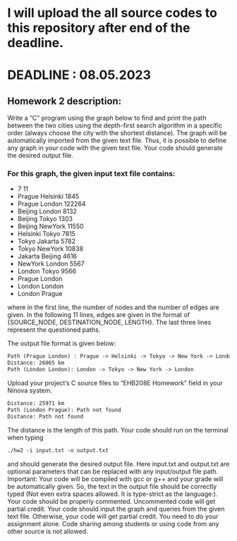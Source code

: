 # I will upload the all source codes to this repository after end of the deadline. 

# DEADLINE : 08.05.2023

## Homework 2 description:

Write a “C” program using the graph below to find and print the path between the two cities using the depth-first
search algorithm in a specific order (always choose the city with the shortest distance). The graph will be
automatically imported from the given text file. Thus, it is possible to define any graph in your code with the given
text file. Your code should generate the desired output file.


### For this graph, the given input text file contains:
- 7 11
- Prague Helsinki 1845
- Prague London 122264
- Beijing London 8132
- Beijing Tokyo 1303
- Beijing NewYork 11550
- Helsinki Tokyo 7815
- Tokyo Jakarta 5782
- Tokyo NewYork 10838
- Jakarta Beijing 4616
- NewYork London 5567
- London Tokyo 9566
- Prague London
- London London
- London Prague

where in the first line, the number of nodes and the number of edges are given. In the following 11 lines, edges
are given in the format of {SOURCE_NODE, DESTINATION_NODE, LENGTH}. The last three lines represent the
questioned paths.

The output file format is given below:
```txt
Path (Prague London) : Prague -> Helsinki -> Tokyo -> New York -> London
Distance: 26065 km
Path (London London): London -> Tokyo -> New York -> London
```

Upload your project’s C source files to “EHB208E Homework” field in your Ninova system.

```txt
Distance: 25971 km
Path (London Prague): Path not found
Distance: Path not found
```
The distance is the length of this path. Your code should run on the terminal when typing

```txt
./hw2 -i input.txt -o output.txt
```

and should generate the desired output file. Here input.txt and output.txt are optional parameters that can be
replaced with any input/output file path.
Important: Your code will be compiled with gcc or g++ and your grade will be automatically given. So, the text
in the output file should be correctly typed (Not even extra spaces allowed. It is type-strict as the language:).
Your code should be properly commented. Uncommented code will get partial credit.
Your code should input the graph and queries from the given text file. Otherwise, your code will get partial
credit. You need to do your assignment alone. Code sharing among students or using code from any other source is
not allowed.
